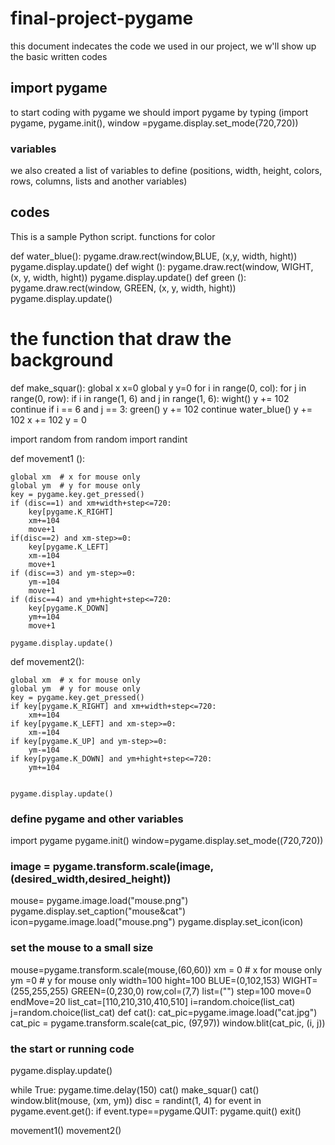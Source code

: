 # final-project-pygame
this document indecates the code we used in our project, we w'll show up the basic written codes
## import pygame
to start coding with pygame we should import pygame by typing (import pygame, pygame.init(), window =pygame.display.set_mode(720,720))
### variables
we also created a list of variables to define (positions, width, height, colors, rows, columns, lists and another variables)
## codes
 This is a sample Python script.
functions for color

def water_blue():
    pygame.draw.rect(window,BLUE, (x,y, width, hight))
    pygame.display.update()
def wight ():
    pygame.draw.rect(window, WIGHT, (x, y, width, hight))
    pygame.display.update()
def green ():
    pygame.draw.rect(window, GREEN, (x, y, width, hight))
    pygame.display.update()
# the function that draw the background
def make_squar():
    global x
    x=0
    global y
    y=0
    for i in range(0, col):
        for j in range(0, row):
            if i in range(1, 6) and j in range(1, 6):
                wight()
                y += 102
                continue
            if i == 6 and j == 3:
                green()
                y += 102
                continue
            water_blue()
            y += 102
        x += 102
        y = 0

import random
from random import randint

def movement1 ():

    global xm  # x for mouse only
    global ym  # y for mouse only
    key = pygame.key.get_pressed()
    if (disc==1) and xm+width+step<=720:
        key[pygame.K_RIGHT]
        xm+=104
        move+1
    if(disc==2) and xm-step>=0:
        key[pygame.K_LEFT]
        xm-=104
        move+1
    if (disc==3) and ym-step>=0:
        ym-=104
        move+1
    if (disc==4) and ym+hight+step<=720:
        key[pygame.K_DOWN]
        ym+=104
        move+1

    pygame.display.update()

def movement2():

    global xm  # x for mouse only
    global ym  # y for mouse only
    key = pygame.key.get_pressed()
    if key[pygame.K_RIGHT] and xm+width+step<=720:
        xm+=104
    if key[pygame.K_LEFT] and xm-step>=0:
        xm-=104
    if key[pygame.K_UP] and ym-step>=0:
        ym-=104
    if key[pygame.K_DOWN] and ym+hight+step<=720:
        ym+=104


    pygame.display.update()

### define pygame and other variables

import pygame
pygame.init()
window=pygame.display.set_mode((720,720))
### image = pygame.transform.scale(image, (desired_width,desired_height))
mouse= pygame.image.load("mouse.png")
pygame.display.set_caption("mouse&cat")
icon=pygame.image.load("mouse.png")
pygame.display.set_icon(icon)
### set the mouse to a small size
mouse=pygame.transform.scale(mouse,(60,60))
xm = 0 # x for mouse only
ym =0 # y for mouse only
width=100
hight=100
BLUE=(0,102,153)
WIGHT=(255,255,255)
GREEN=(0,230,0)
row,col=(7,7)
list=("")
step=100
move=0
endMove=20
list_cat=[110,210,310,410,510]
i=random.choice(list_cat)
j=random.choice(list_cat)
def cat():
    cat_pic=pygame.image.load("cat.jpg")
    cat_pic = pygame.transform.scale(cat_pic, (97,97))
    window.blit(cat_pic, (i, j))
### the start or running code
pygame.display.update()

while True:
 pygame.time.delay(150)
 cat()
 make_squar()
 cat()
 window.blit(mouse, (xm, ym))
 disc = randint(1, 4)
 for event in pygame.event.get():
    if event.type==pygame.QUIT:
        pygame.quit()
        exit()

 movement1()
 movement2()











